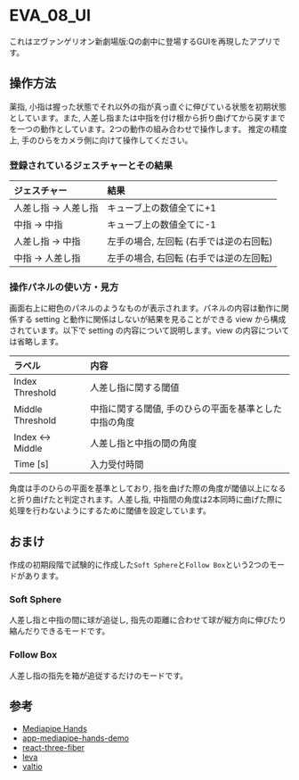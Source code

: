 # EVA_08_UI

これはヱヴァンゲリオン新劇場版:Qの劇中に登場するGUIを再現したアプリです。

## 操作方法

薬指, 小指は握った状態でそれ以外の指が真っ直ぐに伸びている状態を初期状態としています。また, 人差し指または中指を付け根から折り曲げてから戻すまでを一つの動作としています。2つの動作の組み合わせで操作します。
推定の精度上, 手のひらをカメラ側に向けて操作してください。

### 登録されているジェスチャーとその結果

|ジェスチャー|結果|
|:--|:--|
|人差し指 -> 人差し指| キューブ上の数値全てに+1|
|中指 -> 中指| キューブ上の数値全てに-1|
|人差し指 -> 中指|左手の場合, 左回転 (右手では逆の右回転)|
|中指 -> 人差し指|左手の場合, 右回転 (右手では逆の左回転)|

### 操作パネルの使い方・見方

画面右上に紺色のパネルのようなものが表示されます。パネルの内容は動作に関係する setting と動作に関係はしないが結果を見ることができる view から構成されています。以下で setting の内容について説明します。view の内容については省略します。

|ラベル|内容|
|:--|:--|
|Index Threshold|人差し指に関する閾値|
|Middle Threshold|中指に関する閾値, 手のひらの平面を基準とした中指の角度|
|Index <-> Middle|人差し指と中指の間の角度|
|Time [s]|入力受付時間|

角度は手のひらの平面を基準としており, 指を曲げた際の角度が閾値以上になると折り曲げたと判定されます。人差し指, 中指間の角度は2本同時に曲げた際に処理を行わないようにするために閾値を設定しています。

## おまけ

作成の初期段階で試験的に作成した```Soft Sphere```と```Follow Box```という2つのモードがあります。

### Soft Sphere

人差し指と中指の間に球が追従し, 指先の距離に合わせて球が縦方向に伸びたり縮んだりできるモードです。

### Follow Box

人差し指の指先を箱が追従するだけのモードです。

## 参考

- [Mediapipe Hands](https://google.github.io/mediapipe/solutions/hands.html)
- [app-mediapipe-hands-demo](https://github.com/nemutas/app-mediapipe-hands-demo)
- [react-three-fiber](https://github.com/pmndrs/react-three-fiber)
- [leva](https://github.com/pmndrs/leva)
- [valtio](https://github.com/pmndrs/valtio)